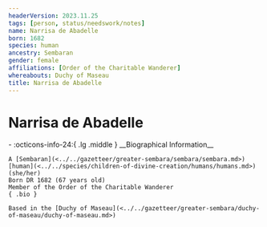 ```yaml
---
headerVersion: 2023.11.25
tags: [person, status/needswork/notes]
name: Narrisa de Abadelle
born: 1682
species: human
ancestry: Sembaran
gender: female
affiliations: [Order of the Charitable Wanderer]
whereabouts: Duchy of Maseau
title: Narrisa de Abadelle
---
```

# Narrisa de Abadelle
<div class="grid cards ext-narrow-margin ext-one-column" markdown>
- :octicons-info-24:{ .lg .middle } __Biographical Information__

    A [Sembaran](<../../gazetteer/greater-sembara/sembara/sembara.md>) [human](<../../species/children-of-divine-creation/humans/humans.md>) (she/her)  
    Born DR 1682 (67 years old)  
    Member of the Order of the Charitable Wanderer  
    { .bio }

    Based in the [Duchy of Maseau](<../../gazetteer/greater-sembara/duchy-of-maseau/duchy-of-maseau.md>)
</div>


